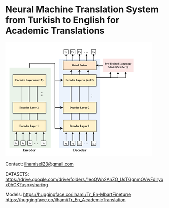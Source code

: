 # Neural Machine Translation System from Turkish to English for Academic Translations

![Proposed Model](https://github.com/ilhamisel/tr-en_translate/blob/master/proposed_model.jpg)



Contact: ilhamisel23@gmail.com

DATASETS:
https://drive.google.com/drive/folders/1eoQWn2AnZO_UsTGgnmOVwFdlryox0hCK?usp=sharing


Models:
https://huggingface.co/ilhami/Tr_En-MbartFinetune
https://huggingface.co/ilhami/Tr_En_AcademicTranslation
